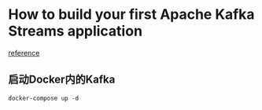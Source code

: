 # How to build your first Apache Kafka Streams application

[reference](https://developer.confluent.io/tutorials/creating-first-apache-kafka-streams-application/confluent.html)

## 启动Docker内的Kafka

```shell
docker-compose up -d
```


